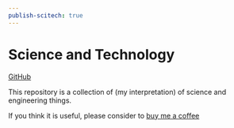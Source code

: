 ```yaml
---
publish-scitech: true
---
```


# Science and Technology

[GitHub](https://github.com/somidad/scitech)

This repository is a collection of (my interpretation) of science and engineering things.

If you think it is useful, please consider to [buy me a coffee](https://buymeacoffee.com/somidad)
